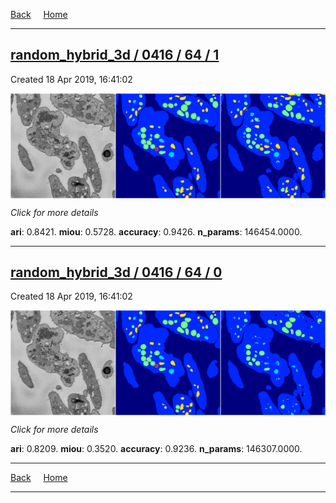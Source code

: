 
[Back](..)&nbsp;&nbsp;&nbsp;&nbsp;&nbsp;[Home](https://leapmanlab.github.io/snapshots)

---

<div class="summary"><a href="1"><h2>random_hybrid_3d / 0416 / 64 / 1</h2></a><p>Created 18 Apr 2019, 16:41:02
</p><a href="1"><img src="1/media/summary.png" align="center"></a><p>
<i>Click for more details</i>
</p></div>

**ari**: 0.8421. **miou**: 0.5728. **accuracy**: 0.9426. **n_params**: 146454.0000. 

---

<div class="summary"><a href="0"><h2>random_hybrid_3d / 0416 / 64 / 0</h2></a><p>Created 18 Apr 2019, 16:41:02
</p><a href="0"><img src="0/media/summary.png" align="center"></a><p>
<i>Click for more details</i>
</p></div>

**ari**: 0.8209. **miou**: 0.3520. **accuracy**: 0.9236. **n_params**: 146307.0000. 

---

[Back](..)&nbsp;&nbsp;&nbsp;&nbsp;&nbsp;[Home](https://leapmanlab.github.io/snapshots)

---
